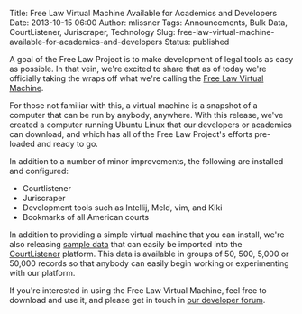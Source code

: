 Title: Free Law Virtual Machine Available for Academics and Developers
Date: 2013-10-15 06:00
Author: mlissner
Tags: Announcements, Bulk Data, CourtListener, Juriscraper, Technology
Slug: free-law-virtual-machine-available-for-academics-and-developers
Status: published

A goal of the Free Law Project is to make development of legal tools as
easy as possible. In that vein, we're excited to share that as of today
we're officially taking the wraps off what we're calling the [Free Law
Virtual Machine](https://www.courtlistener.com/tools/free-law-machine/).

For those not familiar with this, a virtual machine is a snapshot of a
computer that can be run by anybody, anywhere. With this release, we've
created a computer running Ubuntu Linux that our developers or academics
can download, and which has all of the Free Law Project's efforts
pre-loaded and ready to go.

In addition to a number of minor improvements, the following are
installed and configured:

-   Courtlistener
-   Juriscraper
-   Development tools such as Intellij, Meld, vim, and Kiki
-   Bookmarks of all American courts

In addition to providing a simple virtual machine that you can install,
we're also releasing [sample
data](https://www.courtlistener.com/tools/sample-data/) that can easily
be imported into the [CourtListener](https://www.courtlistener.com)
platform. This data is available in groups of 50, 500, 5,000 or 50,000
records so that anybody can easily begin working or experimenting with
our platform.

If you're interested in using the Free Law Virtual Machine, feel free to
download and use it, and please get in touch in [our developer
forum](http://lists.freelawproject.org/cgi-bin/mailman/listinfo/dev).

